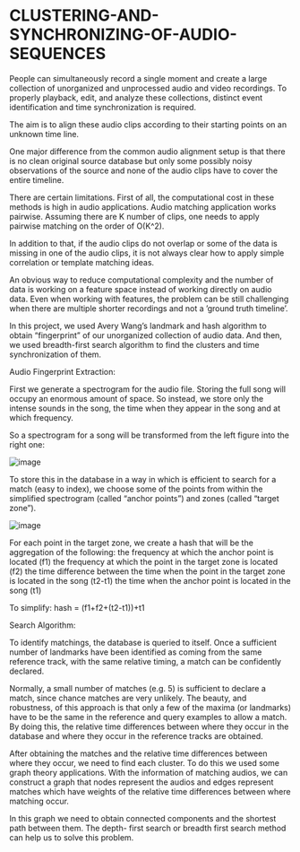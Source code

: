 # CLUSTERING-AND-SYNCHRONIZING-OF-AUDIO-SEQUENCES

People can simultaneously record a single moment and create a large collection of unorganized and unprocessed audio and video recordings. To properly playback, edit, and analyze these collections, distinct event identification and time synchronization is required. 

The aim is to align these audio clips according to their starting points on an unknown time line. 

One major difference from the common audio alignment setup is that there is no clean original source database but only some possibly noisy observations of the source and none of the audio clips have to cover the entire timeline.

There are certain limitations. First of all, the computational cost in these methods is high in audio applications. Audio matching application works pairwise. Assuming there are K number of clips, one needs to apply pairwise matching on the order of O(K^2). 

In addition to that, if the audio clips do not overlap or some of the data is missing in one of the audio clips, it is not always clear how to apply simple correlation or template matching ideas. 

An obvious way to reduce computational complexity and the number of data is working on a feature space instead of working directly on audio data. Even when working with features, the problem can be still challenging when there are multiple shorter recordings and not a ’ground truth timeline’.

In this project, we used Avery Wang’s landmark and hash algorithm to obtain “fingerprint” of our unorganized collection of audio data. And then, we used breadth-first search algorithm to find the clusters and time synchronization of them.

Audio Fingerprint Extraction:

First we generate a spectrogram for the audio file. Storing the full song will occupy an enormous amount of space. So instead, we store only the intense sounds in the song, the time when they appear in the song and at which frequency.

So a spectrogram for a song will be transformed from the left figure into the right one:

![image](https://user-images.githubusercontent.com/79766032/114278623-b1e12f80-99fe-11eb-8734-ff3d75a7fa9f.png)

To store this in the database in a way in which is efficient to search for a match (easy to index), we choose some of the points from within the simplified spectrogram (called “anchor points”) and zones (called “target zone”).

![image](https://user-images.githubusercontent.com/79766032/114278637-c4f3ff80-99fe-11eb-9af8-be5be88b3342.png)

For each point in the target zone, we create a hash that will be the aggregation of the following: 
the frequency at which the anchor point is located (f1) 
the frequency at which the point in the target zone is located (f2)
the time difference between the time when the point in the target zone is located in the song (t2-t1) 
the time when the anchor point is located in the song (t1)

To simplify: hash = (f1+f2+(t2-t1))+t1

Search Algorithm:

To identify matchings, the database is queried to itself. Once a sufficient number of landmarks have been identified as coming from the same reference track, with the same relative timing, a match can be confidently declared. 

Normally, a small number of matches (e.g. 5) is sufficient to declare a match, since chance matches are very unlikely. The beauty, and robustness, of this approach is that only a few of the maxima (or landmarks) have to be the same in the reference and query examples to allow a match. By doing this, the relative time differences between where they occur in the database and where they occur in the reference tracks are obtained. 

After obtaining the matches and the relative time differences between where they occur, we need to find each cluster. To do this we used some graph theory applications. With the information of matching audios, we can construct a graph that nodes represent the audios and edges represent matches which have weights of the relative time differences between where matching occur. 

In this graph we need to obtain connected components and the shortest path between them. The depth- first search or breadth first search method can help us to solve this problem.
